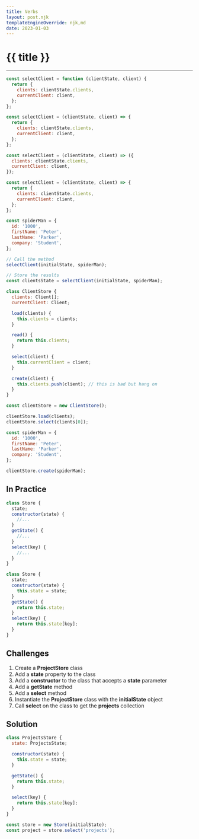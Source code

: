 ```yaml
---
title: Verbs
layout: post.njk
templateEngineOverride: njk,md
date: 2023-01-03
---
```


# {{ title }}

---

```javascript
const selectClient = function (clientState, client) {
  return {
    clients: clientState.clients,
    currentClient: client,
  };
};
```

```javascript
const selectClient = (clientState, client) => {
  return {
    clients: clientState.clients,
    currentClient: client,
  };
};
```

```javascript
const selectClient = (clientState, client) => ({
  clients: clientState.clients,
  currentClient: client,
});
```

```javascript
const selectClient = (clientState, client) => {
  return {
    clients: clientState.clients,
    currentClient: client,
  };
};

const spiderMan = {
  id: '1000',
  firstName: 'Peter',
  lastName: 'Parker',
  company: 'Student',
};

// Call the method
selectClient(initialState, spiderMan);

// Store the results
const clientsState = selectClient(initialState, spiderMan);
```

```javascript
class ClientStore {
  clients: Client[];
  currentClient: Client;

  load(clients) {
    this.clients = clients;
  }

  read() {
    return this.clients;
  }

  select(client) {
    this.currentClient = client;
  }

  create(client) {
    this.clients.push(client); // this is bad but hang on
  }
}
```

```javascript
const clientStore = new ClientStore();

clientStore.load(clients);
clientStore.select(clients[0]);

const spiderMan = {
  id: '1000',
  firstName: 'Peter',
  lastName: 'Parker',
  company: 'Student',
};

clientStore.create(spiderMan);
```

## In Practice

```javascript
class Store {
  state;
  constructor(state) {
    //...
  }
  getState() {
    //...
  }
  select(key) {
    //...
  }
}
```

```javascript
class Store {
  state;
  constructor(state) {
    this.state = state;
  }
  getState() {
    return this.state;
  }
  select(key) {
    return this.state[key];
  }
}
```

## Challenges

1. Create a **ProjectStore** class
2. Add a **state** property to the class
3. Add a **constructor** to the class that accepts a **state** parameter
4. Add a **getState** method
5. Add a **select** method
6. Instantiate the **ProjectStore** class with the **initialState** object
7. Call **select** on the class to get the **projects** collection

## Solution

```javascript
class ProjectsStore {
  state: ProjectsState;

  constructor(state) {
    this.state = state; 
  }

  getState() {
    return this.state;
  }

  select(key) {
    return this.state[key];
  }
}

const store = new Store(initialState);
const project = store.select('projects');
```